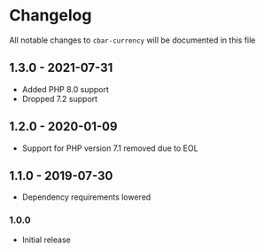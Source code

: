 # Changelog

All notable changes to `cbar-currency` will be documented in this file

## 1.3.0 - 2021-07-31

- Added PHP 8.0 support
- Dropped 7.2 support

## 1.2.0 - 2020-01-09

- Support for PHP version 7.1 removed due to EOL

## 1.1.0 - 2019-07-30

- Dependency requirements lowered

### 1.0.0

- Initial release
